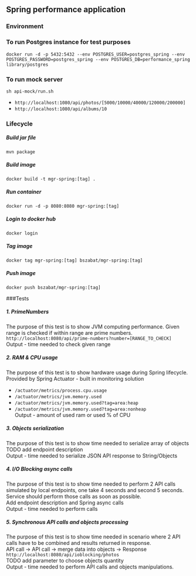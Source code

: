 ## Spring performance application

### Environment
### To run Postgres instance for test purposes
`docker run -d -p 5432:5432 --env POSTGRES_USER=postgres_spring --env POSTGRES_PASSWORD=postgres_spring --env POSTGRES_DB=performance_spring library/postgres`
### To run mock server
`sh api-mock/run.sh`
- `http://localhost:1080/api/photos/[5000/10000/40000/120000/200000]`
- `http://localhost:1080/api/albums/10`

### Lifecycle
##### Build jar file
`mvn package`
##### Build image
`docker build -t mgr-spring:[tag] .`
##### Run container
`docker run -d -p 8080:8080 mgr-spring:[tag]`
##### Login to docker hub
`docker login`
##### Tag image
`docker tag mgr-spring:[tag] bszabat/mgr-spring:[tag]`
##### Push image
`docker push bszabat/mgr-spring:[tag]`

###Tests
##### 1. PrimeNumbers
The purpose of this test is to show JVM computing performance. Given range is checked if within range are prime numbers.<br>
`http://localhost:8080/api/prime-numbers?number=[RANGE_TO_CHECK]`<br>
Output - time needed to check given range

##### 2. RAM & CPU usage
The purpose of this test is to show hardware usage during Spring lifecycle.<br>
Provided by Spring Actuator - built in monitoring solution 
- `/actuator/metrics/process.cpu.usage`
- `/actuator/metrics/jvm.memory.used`
- `/actuator/metrics/jvm.memory.used?tag=area:heap`
- `/actuator/metrics/jvm.memory.used?tag=area:nonheap`
<br>Output - amount of used ram or used % of CPU

##### 3. Objects serialization
The purpose of this test is to show time needed to serialize array of objects
<br>TODO add endpoint description
<br>Output - time needed to serialize JSON API response to String/Objects

##### 4. I/O Blocking async calls
The purpose of this test is to show time needed to perform 2 API calls simulated by local endpoints, one take 4 
seconds and second 5 seconds. Service should perform those calls as soon as possible.
<br>Add endpoint description and Spring async calls
<br>Output - time needed to perform calls

##### 5. Synchronous API calls and objects processing
The purpose of this test is to show time needed in scenario where 2 API calls have to be combined and results returned in response.
<br>API call -> API call -> merge data into objects -> Response
<br>`http://localhost:8080/api/ioblocking/photos`
<br>TODO add parameter to choose objects quantity
<br>Output - time needed to perform API calls and objects manipulations.